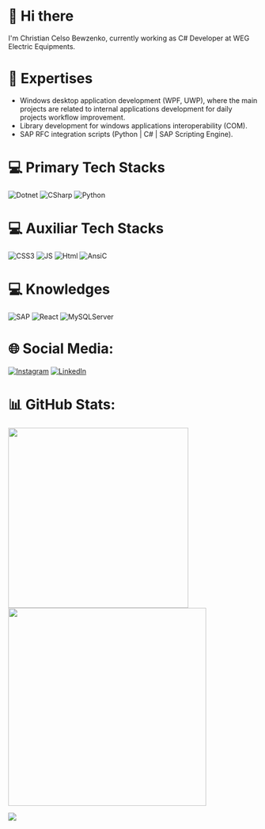 # 👋 Hi there

I'm Christian Celso Bewzenko, currently working as C# Developer at WEG Electric Equipments. </br>


# 🚀 Expertises

- Windows desktop application development (WPF, UWP), where the main projects are related to internal applications development for daily projects workflow improvement.
- Library development for windows applications interoperability (COM).
- SAP RFC integration scripts (Python | C# | SAP Scripting Engine).


# 💻 Primary Tech Stacks
![Dotnet](https://img.shields.io/badge/.NET-5C2D91?style=for-the-badge&logo=.net&logoColor=white) ![CSharp](https://img.shields.io/badge/C%23-239120?style=for-the-badge&logo=c-sharp&logoColor=white) ![Python](https://img.shields.io/badge/Python-14354C?style=for-the-badge&logo=python&logoColor=white) 

# 💻 Auxiliar Tech Stacks
![CSS3](https://img.shields.io/badge/CSS3-1572B6?style=for-the-badge&logo=css3&logoColor=white) ![JS](https://img.shields.io/badge/JavaScript-323330?style=for-the-badge&logo=javascript&logoColor=F7DF1E) ![Html](https://img.shields.io/badge/HTML5-E34F26?style=for-the-badge&logo=html5&logoColor=white) ![AnsiC](https://img.shields.io/badge/C-00599C?style=for-the-badge&logo=c&logoColor=white)

# 💻 Knowledges
![SAP](https://img.shields.io/badge/SAP-0FAAFF?style=for-the-badge&logo=sap&logoColor=white) ![React](https://img.shields.io/badge/React-20232A?style=for-the-badge&logo=react&logoColor=61DAFB) ![MySQLServer](https://img.shields.io/badge/Microsoft_SQL_Server-CC2927?style=for-the-badge&logo=microsoft-sql-server&logoColor=white)

# 🌐 Social Media:
[![Instagram](https://img.shields.io/badge/Instagram-%23E4405F.svg?logo=Instagram&logoColor=white)](https://instagram.com/_bzko_) [![LinkedIn](https://img.shields.io/badge/LinkedIn-%230077B5.svg?logo=linkedin&logoColor=white)](https://linkedin.com/in/christian-celso-bewzenko) 

# 📊 GitHub Stats:
<img src="https://github-readme-stats-wheat-two-53.vercel.app/api?username=chrisbewz&theme=neon&hide_border=false&include_all_commits=false&count_private=false"  width="364px" />                    <img src="https://github-readme-streak-stats.herokuapp.com/?user=chrisbewz&theme=neon&hide_border=false"  width="400px" />



![](https://github-readme-stats-wheat-two-53.vercel.app/api/top-langs/?username=chrisbewz&theme=neon&hide_border=false&include_all_commits=false&count_private=false&layout=compact)
